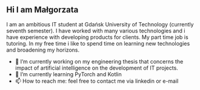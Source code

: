 ## Hi I am Małgorzata 

I am an ambitious IT student at Gdańsk University of Technology (currently seventh semester). I have worked with many various technologies and i have experience with developing products for clients. My part time job is tutoring. In my free time i like to spend time on learning new technologies and broadening my horizons.

- 🔭 I’m currently working on my engineering thesis that concerns the impact of artificial intelligence on the development of IT projects.
- 🌱 I’m currently learning PyTorch and Kotlin
- 📫 How to reach me: feel free to contact me via linkedin or e-mail

